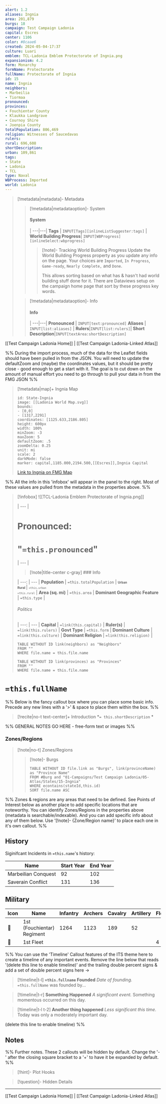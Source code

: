 ```yaml
---
alert: 1.2
aliases: Ingnia
area: 201,879
burgs: 18
campaign: Test Campaign Ladonia
capital: Escres
center: 1106
color: #8caae6
created: 2024-05-04-17:37
culture: Luari
emblem: TCL-Ladonia Emblem Protectorate of Ingnia.png
expansionism: 4.2
form: Monarchy
formName: Protectorate
fullName: Protectorate of Ingnia
id: 15
name: Ingnia
neighbors: 
- Marbeilia
- Tiormaa
pronounced:
provinces:
- Fouchientar County
- Klaukka Landgrave
- Cournoy Shire
- Joenpia County
totalPopulation: 806,469
religion: Witnesses of Saucedavas
rulers:
rural: 696,608
shortDescription:
urban: 109,861
tags:
- State
- Ladonia
- TCL
type: Naval
WBProcess: Imported
world: Ladonia
---
```


> [!metadata|metadata]- Metadata 
>> [!metadata|metadataoption]- System
>> #### System
>>  |
>> ---|---|
>> **Tags** | `INPUT[Tags][inlineListSuggester:tags]` |
>> **World Building Progress**| `INPUT[WBProgress][inlineSelect:wbprogress]`
>>> [!note]- Tracking World Building Progress
>>> Update the World Building Progress property as you update any info on the page. Your choices are `Imported`, `In Progress`, `Game-ready`, `Nearly Complete,` and `Done`. 
>>> 
>>> This allows sorting based on what has & hasn't had world building stuff done for it. There are Dataviews setup on the campaign home page that sort by these progress key words.
>
>> [!metadata|metadataoption]- Info
>> #### Info
>>  |
>> ---|---|
> **Pronounced** |  `INPUT[text:pronounced]`
> **Aliases** | `INPUT[list:aliases]` |
> **Rulers**|`INPUT[list:rulers]`|
> **Short Description**|`INPUT[textArea:shortDescription]`

[[Test Campaign Ladonia Home]] | [[Test Campaign Ladonia-Linked Atlas]]

%% During the import process, much of the data for the Leaflet fields should have been pulled in from the JSON. You will need to update the defaultZoom and (maybe) the coordinates values, but it should be pretty close - good enough to get a start with it. The goal is to cut down on the amount of manual effort you need to go through to pull your data in from the FMG JSON %% 

> [!metadata|map]+ Ingnia Map
> ```leaflet
> id: State-Ingnia
> image: [[Ladonia World Map.svg]]
> bounds: 
> - [0,0]
> - [1317,2291]
> coordinates: [1125.633,2186.805]
> height: 600px
> width: 100%
> minZoom: -3
> maxZoom: 5
> defaultZoom: .5
> zoomDelta: 0.25
> unit: mi
> scale: 2
> darkMode: false
> marker: capital,1185.000,2194.500,[[Escres]],Ingnia Capital
> ```
> [Link to Ingnia on FMG Map](https://azgaar.github.io/Fantasy-Map-Generator/?maplink=https://dl.dropboxusercontent.com/scl/fi/s1ildj50q943p20hgqsvz/Ladonia-2024-04-13-18-07.map?rlkey=tt7j7x4gqbhxu043p5q2f2ucx&dl=0&scale=3&x=2190.3&y=141.4)

%% All the info in this 'infobox' will appear in the panel to the right. Most of these values are pulled from the metadata in the properties above. %%

> [!infobox]
> ![[TCL-Ladonia Emblem Protectorate of Ingnia.png]]
>
>  |
>  --- |
> 
>  # **Pronounced:**
>  # "`=this.pronounced`"
> 
>  |
>  --- |
>  
>> [!note|title-center c-gray] ### Info
> 
>  |
>  ---: | --- |
> **Population** | `=this.totalPopulation` |
>  <span style="font-size:x-small">**Urban**<br>**Rural** </span>| <span style="font-size:x-small">`=this.urban`<br>`=this.rural`</span> |
> **Area (sq. mi)** | `=this.area` |
>  **Dominant Geographic Feature** | `=this.type` |
>  
> ###### Politics
>  |
> ---: | --- |
> **Capital** | `=link(this.capital)` |
> **Ruler(s)** | `=link(this.rulers)` |
> **Govt Type** | `=this.form` |
>**Dominant Culture** | `=link(this.culture)` |
> **Dominant Religion** | `=link(this.religion)` |
>
> ```dataview
> TABLE WITHOUT ID link(neighbors) as "Neighbors"
> FROM ""
> WHERE file.name = this.file.name
> ```
> ```dataview
> TABLE WITHOUT ID link(provinces) as "Provinces"
> FROM ""
> WHERE file.name = this.file.name
> ```

# **`=this.fullName`**

%% Below is the fancy callout box where you can place some basic info. Precede any new lines with a '>' & space to place them within the box. %%

> [!recite|no-t text-center]+ Introduction
> *`= this.shortDescription` *

%% GENERAL NOTES GO HERE - free-form text or images %%

### Zones/Regions

> [!note|no-t] Zones/Regions
>
>> [!note]- Burgs
>> ```dataview
>> TABLE WITHOUT ID file.link as "Burgs", link(provinceName) as "Province Name"
>> FROM #Burg and "01-Campaigns/Test Campaign Ladonia/05-Atlas/States/15-Ingnia"
>> WHERE econtains(stateId,this.id)
>> SORT file.name ASC
>> ```

%% Zones & regions are any areas that need to be defined. See Points of Interest below as another place to add specific locations that are noteworthy. You can identify Zones/Regions in the properties above (metadata is searchable/indexable). And you can add specific info about any of them below. Use '[!note]- {Zone/Region name}' to place each one in it's own callout. %%

## History
Siginifcant Incidents in `=this.name`'s history:

| Name | Start Year | End Year |
| ---- | ---------- | -------- |
| Marbeilian Conquest | 92 | 102 |
| Saverain Conflict | 131 | 136 |


## Military 
| Icon | Name | Infantry | Archers | Cavalry | Artillery | Fleet | Total |
| -----| ---- | -------- | ------- | ------- | --------- | ----- | ----- |
| 👑 | 1st (Fouchientar) Regiment | 1264 | 1123 | 189 | 52 |  | 2628 |
| 🌊 | 1st Fleet |  |  |  |  | 4 | 4 |

%% You can use the 'Timeline' Callout features of the ITS theme here to create a timeline of any important events. Remove the line below that reads '(delete this line to enable timeline)' and the trailing double percent signs & add a set of double percent signs here ->

> [!timeline|t-l] **`=this.fullname` Founded** _Date of founding._
> `=this.fullName` was founded by...

> [!timeline|t-r] **Something Happened** *A significant event.*
> Something momentous occurred on this day.

> [!timeline|t-l t-2] **Another thing happened** *Less significant this time.*
> Today was only a moderately important day.

(delete this line to enable timeline) %%

## Notes

%% Further notes. These 2 callouts will be hidden by default. Change the '-' after the closing square bracket to a '+' to have it be expanded by default. %%

> [!hint]- Plot Hooks
> 

> [!question]- Hidden Details
>

---

[[Test Campaign Ladonia Home]] | [[Test Campaign Ladonia-Linked Atlas]]
